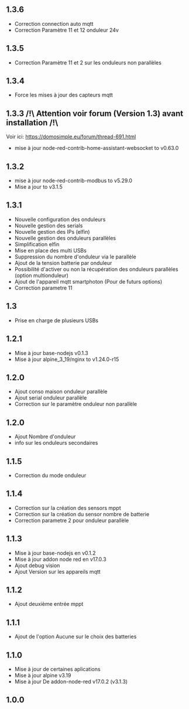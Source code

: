 ## 1.3.6
- Correction connection auto mqtt
- Correction Paramètre 11 et 12 onduleur 24v

## 1.3.5
- Correction Paramètre 11 et 2 sur les onduleurs non parallèles

## 1.3.4
- Force les mises à jour des capteurs mqtt

## 1.3.3 /!\ Attention voir forum (Version 1.3) avant installation /!\ 
Voir ici: https://domosimple.eu/forum/thread-691.html
- mise à jour node-red-contrib-home-assistant-websocket to v0.63.0

## 1.3.2  
- mise à jour node-red-contrib-modbus to v5.29.0
- Mise a jour to v3.1.5

## 1.3.1
- Nouvelle configuration des onduleurs
- Nouvelle gestion des serials
- Nouvelle gestion des IPs (elfin)
- Nouvelle gestion des onduleurs parallèles
- Simplification elfin
- Mise en place des multi USBs
- Suppression du nombre d'onduleur via le parallèle
- Ajout de la tension batterie par onduleur
- Possibilité d'activer ou non la récupération des onduleurs parallèles (option multionduleur)
- Ajout de l'appareil mqtt smartphoton (Pour de futurs options)
- Correction parametre 11

## 1.3
- Prise en charge de plusieurs USBs

## 1.2.1
- Mise à jour base-nodejs v0.1.3
- Mise à jour alpine_3_19/nginx to v1.24.0-r15

## 1.2.0
- Ajout conso maison onduleur parallèle
- Ajout serial onduleur parallèle
- Correction sur le paramètre onduleur non parallèle

## 1.2.0
- Ajout Nombre d'onduleur
- info sur les onduleurs secondaires

## 1.1.5
- Correction du mode onduleur

## 1.1.4
- Correction sur la création des sensors mppt
- Correction sur la création du sensor nombre de batterie
- Correction parametre 2 pour onduleur parallèle

## 1.1.3
- Mise à jour base-nodejs en v0.1.2
- Mise à jour addon node red en v17.0.3
- Ajout debug vision
- Ajout Version sur les appareils mqtt

## 1.1.2
- Ajout deuxième entrée mppt

## 1.1.1
- Ajout de l'option Aucune sur le choix des batteries

## 1.1.0
- Mise à jour de certaines aplications
- Mise à jour alpine v3.19
- Mise à jour De addon-node-red v17.0.2 (v3.1.3)

## 1.0.0

